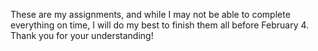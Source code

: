 These are my assignments, and while I may not be able to complete everything on time, I will do my best to finish them all before February 4. Thank you for your understanding!
